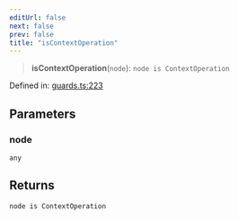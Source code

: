 ```yaml
---
editUrl: false
next: false
prev: false
title: "isContextOperation"
---
```


> **isContextOperation**(`node`): `node is ContextOperation`

Defined in: [guards.ts:223](https://github.com/rcs-agents/rcs-lang/blob/2886a07e868cf92f1e606ce6c904ff7e06f6aeb1/packages/ast/src/guards.ts#L223)

## Parameters

### node

`any`

## Returns

`node is ContextOperation`
